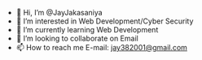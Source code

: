 - 👋 Hi, I’m @JayJakasaniya
- 👀 I’m interested in Web Development/Cyber Security 
- 🌱 I’m currently learning Web Development
- 💞️ I’m looking to collaborate on Email
- 📫 How to reach me E-mail: jay382001@gmail.com

<!---
JayJakasaniya/JayJakasaniya is a ✨ special ✨ repository because its `README.md` (this file) appears on your GitHub profile.
You can click the Preview link to take a look at your changes.
--->
